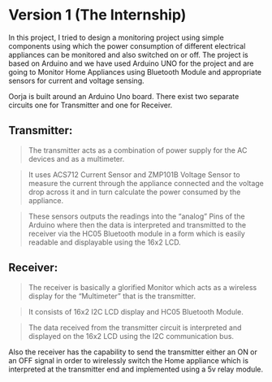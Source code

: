 # Version 1 (The Internship)

In this project, I tried to design a monitoring project using simple components using which the power consumption of different electrical appliances can be monitored and also switched on or off. The project is based on Arduino and we have used Arduino UNO for the project and are going to Monitor Home Appliances using Bluetooth Module and appropriate sensors for current and voltage sensing. 

Oorja is built around an Arduino Uno board. There exist two separate circuits one for Transmitter and one for Receiver.

## Transmitter:

> The transmitter acts as a combination of power supply for the AC devices and as a multimeter.

> It uses ACS712 Current Sensor and ZMP101B Voltage Sensor to measure the current through the appliance connected and the voltage drop across it and in turn calculate the power consumed by the appliance.

> These sensors outputs the readings into the “analog” Pins of the Arduino where then the data is interpreted and transmitted to the receiver via the HC05 Bluetooth module in a form which is easily readable and displayable using the 16x2 LCD.

## Receiver:

> The receiver is basically a glorified Monitor which acts as a wireless display for the “Multimeter” that is the transmitter.

> It consists of 16x2 I2C LCD display and HC05 Bluetooth Module.

> The data received from the transmitter circuit is interpreted and displayed on the 16x2 LCD using the I2C communication bus.


Also the receiver has the capability to send the transmitter either an ON or an OFF signal in order to wirelessly switch the Home appliance which is interpreted at the transmitter end and implemented using a 5v relay module.
